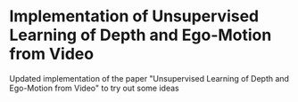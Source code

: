 # Implementation of Unsupervised Learning of Depth and Ego-Motion from Video

Updated implementation of the paper "Unsupervised Learning of Depth and Ego-Motion from Video" to try out some ideas
